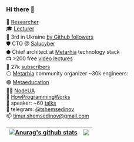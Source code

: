 ### Hi there 👋

🔭 [Researcher](https://linkedin.com/in/shemsedinov)  
🎓 [Lecturer](https://github.com/HowProgrammingWorks/Index)  
👷 3rd in Ukraine [by Github followers](https://github.com/search?q=location%3Aukraine)  
🛡️ CTO @ [Salucyber](http://metarhia.com/)  
⬢ Chief architect at [Metarhia](https://github.com/metarhia) technology stack  
📺 >200 free [video lectures](https://www.youtube.com/TimurShemsedinov)  
🔔 27k [subscribers](https://www.youtube.com/TimurShemsedinov)  
⚪ [Metarhia](https://github.com/metarhia) community organizer ~30k engineers:  
🟢 [Metaeducation](https://github.com/meta-edu/Index/blob/main/Docs/The-Concept-RU.md)  
👨‍💻 [NodeUA](https://www.meetup.com/NodeUA/)  
🌱 [HowProgrammingWorks](https://www.meetup.com/HowProgrammingWorks/)  
📢 speaker: ~60 [talks](https://github.com/HowProgrammingWorks/Index/blob/master/Courses/Talks.md)  
💬 telegram: [@tshemsedinov](https://telegram.me/tshemsedinov)  
📫 [timur.shemsedinov@gmail.com](mailto:timur.shemsedinov@gmail.com)  

| <a href="https://github.com/anuraghazra/github-readme-stats"><img align="center" src="https://github-readme-stats.vercel.app/api?username=SergeyOcheretenko&hide=issues,contribs&count_private=true&show_icons=true&theme=buefy&hide_border=true" alt="Anurag's github stats" /></a> | <a href="https://github.com/anuraghazra/github-readme-stats"><img align="center" src="https://github-readme-stats.vercel.app/api/top-langs/?username=SergeyOcheretenko&layout=compact&hide_border=true&theme=buefy" /></a> |
| ------------- | ------------- |

<!--
**SergeyOcheretenko/SergeyOcheretenko** is a ✨ _special_ ✨ repository because its `README.md` (this file) appears on your GitHub profile.

Here are some ideas to get you started:

- 🔭 I’m currently working on ...
- 🌱 I’m currently learning ...
- 👯 I’m looking to collaborate on ...
- 🤔 I’m looking for help with ...
- 💬 Ask me about ...
- 📫 How to reach me: ...
- 😄 Pronouns: ...
- ⚡ Fun fact: ...
-->

